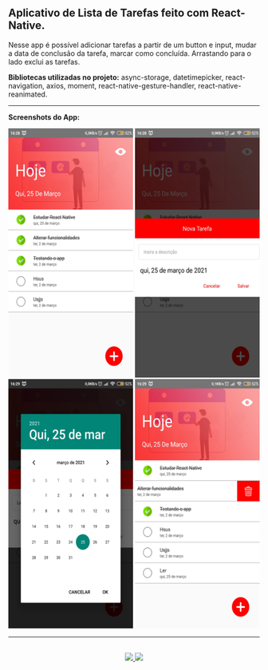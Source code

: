 ## Aplicativo de Lista de Tarefas feito com React-Native.

Nesse app é possível adicionar tarefas a partir de um button e input, mudar a data de conclusão da tarefa, marcar como concluída. Arrastando para o lado exclui as tarefas. 

**Bibliotecas utilizadas no projeto:**
async-storage, datetimepicker, react-navigation, axios, moment, react-native-gesture-handler, react-native-reanimated.

<hr />

**Screenshots do App:**
<p>
<img src="https://raw.githubusercontent.com/mchjohn/images/main/tasklist/IMG_20210318_212454.jpg" alt="screenshot" height="500" width="250">

<img src="https://raw.githubusercontent.com/mchjohn/images/main/tasklist/Screenshot_2021-03-25-16-28-51-954_com.taskslist.jpg" alt="screenshot" height="500" width="250">

<img src="https://raw.githubusercontent.com/mchjohn/images/main/tasklist/Screenshot_2021-03-25-16-29-05-062_com.taskslist.jpg" alt="screenshot" height="500" width="250">

<img src="https://raw.githubusercontent.com/mchjohn/images/main/tasklist/Screenshot_2021-03-25-16-29-15-510_com.taskslist.jpg" alt="screenshot" height="500" width="250">
</p>

<hr />

<!-- https://img.shields.io/badge/Linkedin-Michel John-blue&?style=social&logo=linkedin -->

  <!-- https://img.shields.io/badge/Github-Michel John%20Patel-black&?style=social&logo=Github -->

<p align="center">
  <br/>
  <a href="https://www.linkedin.com/in/micheljohn/">
    <img src="https://img.shields.io/badge/LinkedIn-%230077B5.svg?&style=flat-square&logo=linkedin&logoColor=white">
  </a>
  
  <a href="https://github.com/mchjohn">
    <img src="https://img.shields.io/badge/Github-%230A0A0A.svg?&style=flat-square&logo=Github&logoColor=white">  
  </a>
